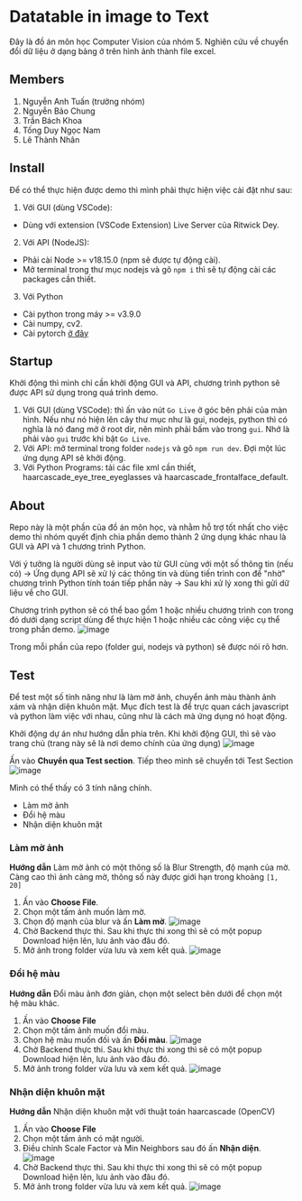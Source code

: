 # Datatable in image to Text
Đây là đồ án môn học Computer Vision của nhóm 5. Nghiên cứu về chuyển đổi dữ liệu ở dạng bảng ở trên hình ảnh thành file excel.

## Members
1. Nguyễn Anh Tuấn (trưởng nhóm)
2. Nguyễn Bảo Chung
3. Trần Bách Khoa
4. Tống Duy Ngọc Nam
5. Lê Thành Nhân

## Install
Để có thể thực hiện được demo thì mình phải thực hiện việc cài đặt như sau:
1. Với GUI (dùng VSCode):
 - Dùng với extension (VSCode Extension) Live Server của Ritwick Dey.
2. Với API (NodeJS):
 - Phải cài Node >= v18.15.0 (npm sẽ được tự động cài).
 - Mở terminal trong thư mục nodejs và gõ `npm i` thì sẽ tự động cài các packages cần thiết.
3. Với Python
 - Cài python trong máy >= v3.9.0
 - Cài numpy, cv2.
 - Cài pytorch [ở đây](https://pytorch.org/)

## Startup
Khởi động thì mình chỉ cần khởi động GUI và API, chương trình python sẽ được API sử dụng trong quá trình demo.
1. Với GUI (dùng VSCode): thì ấn vào nút `Go Live` ở góc bên phải của màn hình. Nếu như nó hiện lên cây thư mục như là gui, nodejs, python thì có nghĩa là nó đang mở ở root dir, nên mình phải bấm vào trong `gui`. Nhớ là phải vào `gui` trước khi bật `Go Live`.
2. Với API: mở terminal trong folder `nodejs` và gõ `npm run dev`. Đợi một lúc ứng dụng API sẽ khởi động.
3. Với Python Programs: tải các file xml cần thiết, haarcascade_eye_tree_eyeglasses và haarcascade_frontalface_default.

## About
Repo này là một phần của đồ án môn học, và nhằm hỗ trợ tốt nhất cho việc demo thì nhóm quyết định chia phần demo thành 2 ứng dụng khác nhau là GUI và API và 1 chương trình Python.

Với ý tưởng là người dùng sẽ input vào từ GUI cùng với một số thông tin (nếu có) -> Ứng dụng API sẽ xử lý các thông tin và dùng tiến trình con để "nhờ" chương trình Python tính toán tiếp phần này -> Sau khi xử lý xong thì gửi dữ liệu về cho GUI.

Chương trình python sẽ có thể bao gồm 1 hoặc nhiều chương trình con trong đó dưới dạng script dùng để thực hiện 1 hoặc nhiều các công việc cụ thể trong phần demo.
![image](https://github.com/NguyenAnhTuan1912/datatable-image-to-text/assets/86825061/0efff10f-97e6-4d29-b6f5-add35c27a38d)

Trong mỗi phần của repo (folder gui, nodejs và python) sẽ được nói rõ hơn.

## Test
Để test một số tính năng như là làm mờ ảnh, chuyển ảnh màu thành ảnh xám và nhận diện khuôn mặt. Mục đích test là để trực quan cách javascript và python làm việc với nhau, cũng như là cách mà ứng dụng nó hoạt động.

Khởi động dự án như hướng dẫn phía trên. Khi khởi động GUI, thì sẽ vào trang chủ (trang này sẽ là nơi demo chính của ứng dụng)
![image](https://github.com/NguyenAnhTuan1912/datatable-image-to-text/assets/86825061/54f7811b-02c6-4283-a95e-4609178ab737)

Ấn vào __Chuyển qua Test section__. Tiếp theo mình sẽ chuyển tới Test Section
![image](https://github.com/NguyenAnhTuan1912/datatable-image-to-text/assets/86825061/8bed1104-5ad5-41e9-bc51-6096866c1567)

Mình có thể thấy có 3 tính năng chính.
- Làm mờ ảnh
- Đổi hệ màu
- Nhận diện khuôn mặt

### Làm mờ ảnh
__Hướng dẫn__
Làm mờ ảnh có một thông số là Blur Strength, độ mạnh của mờ. Càng cao thì ảnh càng mờ, thông số này được giới hạn trong khoảng `[1, 20]`
1. Ấn vào <strong>Choose File</strong>.
2. Chọn một tấm ảnh muốn làm mờ.
3. Chọn độ mạnh của blur và ấn __Làm mờ__.
![image](https://github.com/NguyenAnhTuan1912/datatable-image-to-text/assets/86825061/112cd71b-cd0e-4539-bf69-735b0e7f681a)
4. Chờ Backend thực thi. Sau khi thực thi xong thì sẽ có một popup Download hiện lên, lưu ảnh vào đâu đó.
5. Mở ảnh trong folder vừa lưu và xem kết quả.
![image](https://github.com/NguyenAnhTuan1912/datatable-image-to-text/assets/86825061/e3799a99-aa52-4ebc-9dd8-719921bde5da)

### Đổi hệ màu
__Hướng dẫn__
Đổi màu ảnh đơn giản, chọn một select bên dưới để chọn một hệ màu khác.
1. Ấn vào __Choose File__
2. Chọn một tấm ảnh muốn đổi màu.
3. Chọn hệ màu muốn đối và ấn __Đổi màu__.
![image](https://github.com/NguyenAnhTuan1912/datatable-image-to-text/assets/86825061/79f7f88a-f065-4278-999a-c3a15f0087b4)
5. Chờ Backend thực thi. Sau khi thực thi xong thì sẽ có một popup Download hiện lên, lưu ảnh vào đâu đó.
6. Mở ảnh trong folder vừa lưu và xem kết quả.
![image](https://github.com/NguyenAnhTuan1912/datatable-image-to-text/assets/86825061/57672b1d-9e7e-4881-9997-2da775007651)

### Nhận diện khuôn mặt
__Hướng dẫn__
Nhận diện khuôn mặt với thuật toán haarcascade (OpenCV)
1. Ấn vào __Choose File__
2. Chọn một tấm ảnh có mặt người.
3. Điều chỉnh Scale Factor và Min Neighbors sau đó ấn __Nhận diện__.
![image](https://github.com/NguyenAnhTuan1912/datatable-image-to-text/assets/86825061/0682f3d8-8731-46cd-a912-eb5f12f5f9e7)
5. Chờ Backend thực thi. Sau khi thực thi xong thì sẽ có một popup Download hiện lên, lưu ảnh vào đâu đó.
6. Mở ảnh trong folder vừa lưu và xem kết quả.
![image](https://github.com/NguyenAnhTuan1912/datatable-image-to-text/assets/86825061/3dce7203-01cd-4930-b635-af04ba711ff9)
